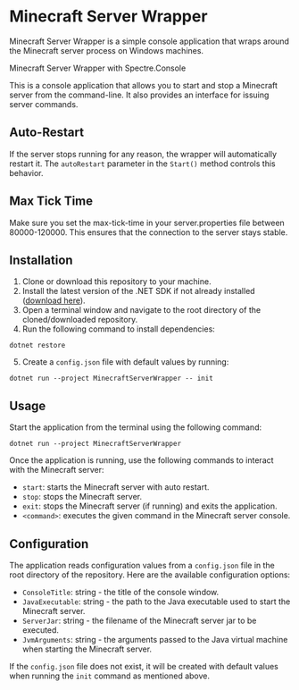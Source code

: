 # Minecraft Server Wrapper

Minecraft Server Wrapper is a simple console application that wraps around the Minecraft server process on Windows machines.

Minecraft Server Wrapper with Spectre.Console

This is a console application that allows you to start and stop a Minecraft server from the command-line. It also provides an interface for issuing server commands.

## Auto-Restart

If the server stops running for any reason, the wrapper will automatically restart it. The `autoRestart` parameter in the `Start()` method controls this behavior.

## Max Tick Time

Make sure you set the max-tick-time in your server.properties file between 80000-120000. This ensures that the connection to the server stays stable.

## Installation

1. Clone or download this repository to your machine.
2. Install the latest version of the .NET SDK if not already installed ([download here](https://dotnet.microsoft.com/download)).
3. Open a terminal window and navigate to the root directory of the cloned/downloaded repository.
4. Run the following command to install dependencies:
```
dotnet restore
```
5. Create a `config.json` file with default values by running:
```
dotnet run --project MinecraftServerWrapper -- init
```

## Usage

Start the application from the terminal using the following command:
```
dotnet run --project MinecraftServerWrapper
```

Once the application is running, use the following commands to interact with the Minecraft server:

- `start`: starts the Minecraft server with auto restart.
- `stop`: stops the Minecraft server.
- `exit`: stops the Minecraft server (if running) and exits the application.
- `<command>`: executes the given command in the Minecraft server console.

## Configuration

The application reads configuration values from a `config.json` file in the root directory of the repository. Here are the available configuration options:

- `ConsoleTitle`: string - the title of the console window.
- `JavaExecutable`: string - the path to the Java executable used to start the Minecraft server.
- `ServerJar`: string - the filename of the Minecraft server jar to be executed.
- `JvmArguments`: string - the arguments passed to the Java virtual machine when starting the Minecraft server.

If the `config.json` file does not exist, it will be created with default values when running the `init` command as mentioned above.
